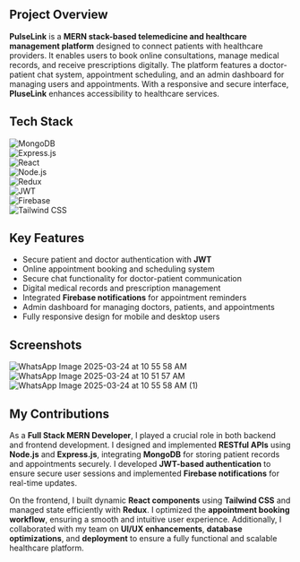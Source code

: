 ## Project Overview  
**PulseLink** is a **MERN stack-based telemedicine and healthcare management platform** designed to connect patients with healthcare providers. It enables users to book online consultations, manage medical records, and receive prescriptions digitally. The platform features a doctor-patient chat system, appointment scheduling, and an admin dashboard for managing users and appointments. With a responsive and secure interface, **PluseLink** enhances accessibility to healthcare services.  

## Tech Stack  
![MongoDB](https://img.shields.io/badge/MongoDB-47A248?style=for-the-badge&logo=mongodb&logoColor=white)  
![Express.js](https://img.shields.io/badge/Express.js-000000?style=for-the-badge&logo=express&logoColor=white)  
![React](https://img.shields.io/badge/React-61DAFB?style=for-the-badge&logo=react&logoColor=white)  
![Node.js](https://img.shields.io/badge/Node.js-339933?style=for-the-badge&logo=node.js&logoColor=white)  
![Redux](https://img.shields.io/badge/Redux-764ABC?style=for-the-badge&logo=redux&logoColor=white)  
![JWT](https://img.shields.io/badge/JWT-black?style=for-the-badge&logo=JSON%20web%20tokens)  
![Firebase](https://img.shields.io/badge/Firebase-FFCA28?style=for-the-badge&logo=firebase&logoColor=black)  
![Tailwind CSS](https://img.shields.io/badge/Tailwind_CSS-38B2AC?style=for-the-badge&logo=tailwind-css&logoColor=white)  

## Key Features  
- Secure patient and doctor authentication with **JWT**  
- Online appointment booking and scheduling system  
- Secure chat functionality for doctor-patient communication  
- Digital medical records and prescription management  
- Integrated **Firebase notifications** for appointment reminders  
- Admin dashboard for managing doctors, patients, and appointments  
- Fully responsive design for mobile and desktop users

## Screenshots
![WhatsApp Image 2025-03-24 at 10 55 58 AM](https://github.com/user-attachments/assets/d34f28af-a4eb-4bae-8908-389a0cfc6620)
![WhatsApp Image 2025-03-24 at 10 51 57 AM](https://github.com/user-attachments/assets/1dcfe397-c540-437e-8eba-bb2de8e15a3b)
![WhatsApp Image 2025-03-24 at 10 55 58 AM (1)](https://github.com/user-attachments/assets/1626ba47-038d-4153-8be9-d571fe4b2187)

## My Contributions  
As a **Full Stack MERN Developer**, I played a crucial role in both backend and frontend development. I designed and implemented **RESTful APIs** using **Node.js** and **Express.js**, integrating **MongoDB** for storing patient records and appointments securely. I developed **JWT-based authentication** to ensure secure user sessions and implemented **Firebase notifications** for real-time updates.  

On the frontend, I built dynamic **React components** using **Tailwind CSS** and managed state efficiently with **Redux**. I optimized the **appointment booking workflow**, ensuring a smooth and intuitive user experience. Additionally, I collaborated with my team on **UI/UX enhancements**, **database optimizations**, and **deployment** to ensure a fully functional and scalable healthcare platform.  
